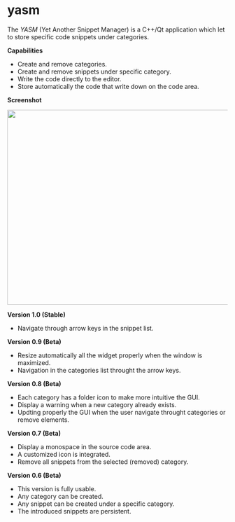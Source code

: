# yasm

The *YASM* (Yet Another Snippet Manager) is a C++/Qt application which let to store specific code snippets under categories.

**Capabilities**

* Create and remove categories.
* Create and remove snippets under specific category.
* Write the code directly to the editor.
* Store automatically the code that write down on the code area.

**Screenshot**

<img src="https://raw.githubusercontent.com/plainoldprogrammer/yasm/master/screenshots/screenshot-main-window.jpg" width="742" height="445">

**Version 1.0 (Stable)**
* Navigate through arrow keys in the snippet list.

**Version 0.9 (Beta)**
* Resize automatically all the widget properly when the window is maximized.
* Navigation in the categories list throught the arrow keys.

**Version 0.8 (Beta)**
* Each category has a folder icon to make more intuitive the GUI.
* Display a warning when a new category already exists.
* Updting properly the GUI when the user navigate throught categories or remove elements.

**Version 0.7 (Beta)**
* Display a monospace in the source code area.
* A customized icon is integrated.
* Remove all snippets from the selected (removed) category.

**Version 0.6 (Beta)**
* This version is fully usable.
* Any category can be created.
* Any snippet can be created under a specific category.
* The introduced snippets are persistent.

